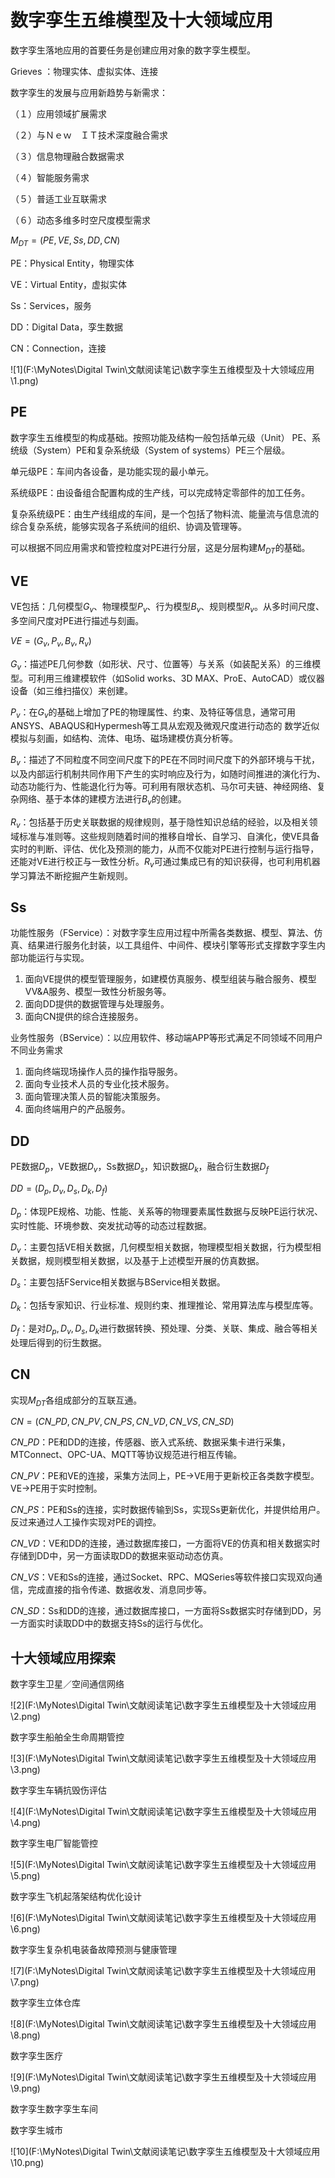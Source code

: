 # 数字孪生五维模型及十大领域应用

数字孪生落地应用的首要任务是创建应用对象的数字孪生模型。

Grieves ：物理实体、虚拟实体、连接

数字孪生的发展与应用新趋势与新需求：

（１）应用领域扩展需求

（２）与Ｎｅｗ　ＩＴ技术深度融合需求

（３）信息物理融合数据需求

（４）智能服务需求

（５）普适工业互联需求

（６）动态多维多时空尺度模型需求



$M_{DT} = (PE, VE, Ss, DD, CN)$

PE：Physical Entity，物理实体

VE：Virtual Entity，虚拟实体

Ss：Services，服务

DD：Digital Data，孪生数据

CN：Connection，连接

![1](F:\MyNotes\Digital Twin\文献阅读笔记\数字孪生五维模型及十大领域应用\1.png)

## PE

数字孪生五维模型的构成基础。按照功能及结构一般包括单元级（Unit）
PE、系统级（System）PE和复杂系统级（System of systems）PE三个层级。

单元级PE：车间内各设备，是功能实现的最小单元。

系统级PE：由设备组合配置构成的生产线，可以完成特定零部件的加工任务。

复杂系统级PE：由生产线组成的车间，是一个包括了物料流、能量流与信息流的综合复杂系统，能够实现各子系统间的组织、协调及管理等。



可以根据不同应用需求和管控粒度对PE进行分层，这是分层构建$M_{DT}$的基础。

## VE

VE包括：几何模型$G_v$、物理模型$P_v$、行为模型$B_v$、规则模型$R_v$。从多时间尺度、多空间尺度对PE进行描述与刻画。

$VE = (G_v, P_v, B_v, R_v)$



$G_v$：描述PE几何参数（如形状、尺寸、位置等）与关系（如装配关系）的三维模型。可利用三维建模软件（如Solid works、3D MAX、ProE、AutoCAD）或仪器设备（如三维扫描仪）来创建。

$P_v$：在$G_v$的基础上增加了PE的物理属性、约束、及特征等信息，通常可用ANSYS、ABAQUS和Hypermesh等工具从宏观及微观尺度进行动态的
数学近似模拟与刻画，如结构、流体、电场、磁场建模仿真分析等。

$B_v$：描述了不同粒度不同空间尺度下的PE在不同时间尺度下的外部环境与干扰，以及内部运行机制共同作用下产生的实时响应及行为，如随时间推进的演化行为、动态功能行为、性能退化行为等。可利用有限状态机、马尔可夫链、神经网络、复杂网络、基于本体的建模方法进行$B_v$的创建。

$R_v$：包括基于历史关联数据的规律规则，基于隐性知识总结的经验，以及相关领域标准与准则等。这些规则随着时间的推移自增长、自学习、自演化，使VE具备实时的判断、评估、优化及预测的能力，从而不仅能对PE进行控制与运行指导，还能对VE进行校正与一致性分析。$R_v$可通过集成已有的知识获得，也可利用机器学习算法不断挖掘产生新规则。

## Ss

功能性服务（FService）：对数字孪生应用过程中所需各类数据、模型、算法、仿真、结果进行服务化封装，以工具组件、中间件、模块引擎等形式支撑数字孪生内部功能运行与实现。

1. 面向VE提供的模型管理服务，如建模仿真服务、模型组装与融合服务、模型VV&A服务、模型一致性分析服务等。
2. 面向DD提供的数据管理与处理服务。
3. 面向CN提供的综合连接服务。

业务性服务（BService）：以应用软件、移动端APP等形式满足不同领域不同用户不同业务需求

1. 面向终端现场操作人员的操作指导服务。
2. 面向专业技术人员的专业化技术服务。
3. 面向管理决策人员的智能决策服务。
4. 面向终端用户的产品服务。

## DD

PE数据$D_p$，VE数据$D_v$，Ss数据$D_s$，知识数据$D_k$，融合衍生数据$D_f$

$DD = (D_p, D_v, D_s, D_k, D_f)$

$D_p$：体现PE规格、功能、性能、关系等的物理要素属性数据与反映PE运行状况、实时性能、环境参数、突发扰动等的动态过程数据。

$D_v$：主要包括VE相关数据，几何模型相关数据，物理模型相关数据，行为模型相关数据，规则模型相关数据，以及基于上述模型开展的仿真数据。

$D_s$：主要包括FService相关数据与BService相关数据。

$D_k$：包括专家知识、行业标准、规则约束、推理推论、常用算法库与模型库等。

$D_f$：是对$D_p, D_v, D_s, D_k$进行数据转换、预处理、分类、关联、集成、融合等相关处理后得到的衍生数据。

## CN

实现$M_{DT}$各组成部分的互联互通。

$CN = (CN\_PD, CN\_PV, CN\_PS, CN\_VD, CN\_VS, CN\_SD)$

$CN\_PD$：PE和DD的连接，传感器、嵌入式系统、数据采集卡进行采集，MTConnect、OPC-UA、MQTT等协议规范进行相互传输。

$CN\_PV$：PE和VE的连接，采集方法同上，PE->VE用于更新校正各类数字模型。VE->PE用于实时控制。

$CN\_PS$：PE和Ss的连接，实时数据传输到Ss，实现Ss更新优化，并提供给用户。反过来通过人工操作实现对PE的调控。

$CN\_VD$：VE和DD的连接，通过数据库接口，一方面将VE的仿真和相关数据实时存储到DD中，另一方面读取DD的数据来驱动动态仿真。

$CN\_VS$：VE和Ss的连接，通过Socket、RPC、MQSeries等软件接口实现双向通信，完成直接的指令传递、数据收发、消息同步等。

$CN\_SD$：Ss和DD的连接，通过数据库接口，一方面将Ss数据实时存储到DD，另一方面实时读取DD中的数据支持Ss的运行与优化。



## 十大领域应用探索

数字孪生卫星／空间通信网络

![2](F:\MyNotes\Digital Twin\文献阅读笔记\数字孪生五维模型及十大领域应用\2.png)



数字孪生船舶全生命周期管控

![3](F:\MyNotes\Digital Twin\文献阅读笔记\数字孪生五维模型及十大领域应用\3.png)



数字孪生车辆抗毁伤评估

![4](F:\MyNotes\Digital Twin\文献阅读笔记\数字孪生五维模型及十大领域应用\4.png)



数字孪生电厂智能管控

![5](F:\MyNotes\Digital Twin\文献阅读笔记\数字孪生五维模型及十大领域应用\5.png)



数字孪生飞机起落架结构优化设计

![6](F:\MyNotes\Digital Twin\文献阅读笔记\数字孪生五维模型及十大领域应用\6.png)



数字孪生复杂机电装备故障预测与健康管理

![7](F:\MyNotes\Digital Twin\文献阅读笔记\数字孪生五维模型及十大领域应用\7.png)



数字孪生立体仓库

![8](F:\MyNotes\Digital Twin\文献阅读笔记\数字孪生五维模型及十大领域应用\8.png)



数字孪生医疗

![9](F:\MyNotes\Digital Twin\文献阅读笔记\数字孪生五维模型及十大领域应用\9.png)



数字孪生数字孪生车间





数字孪生城市

![10](F:\MyNotes\Digital Twin\文献阅读笔记\数字孪生五维模型及十大领域应用\10.png)

